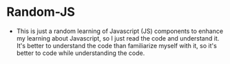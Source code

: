# Random-JS

- This is just a random learning of Javascript (JS) components to enhance my learning about Javascript, so I just read the code and understand it. It's better to understand the code than familiarize myself with it, so it's better to code while understanding the code.
